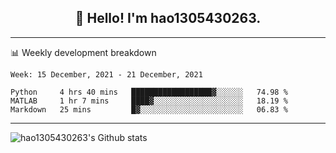 <h2 align="center">👋 Hello! I'm hao1305430263.</h2>


---- 
📊 Weekly development breakdown

<!--START_SECTION:waka-->
```text
Week: 15 December, 2021 - 21 December, 2021

Python     4 hrs 40 mins   ██████████████████▓░░░░░░   74.98 % 
MATLAB     1 hr 7 mins     ████▓░░░░░░░░░░░░░░░░░░░░   18.19 % 
Markdown   25 mins         █▓░░░░░░░░░░░░░░░░░░░░░░░   06.83 % 
```
<!--END_SECTION:waka-->
----
![hao1305430263's Github stats](https://github-readme-stats.vercel.app/api?username=hao1305430263&show_icons=true)


<!--
**hao1305430263/hao1305430263** is a ✨ _special_ ✨ repository because its `README.md` (this file) appears on your GitHub profile.

Here are some ideas to get you started:

- 🔭 I’m currently working on ...
- 🌱 I’m currently learning ...
- 👯 I’m looking to collaborate on ...
- 🤔 I’m looking for help with ...
- 💬 Ask me about ...
- 📫 How to reach me: ...
- 😄 Pronouns: ...
- ⚡ Fun fact: ...
-->
